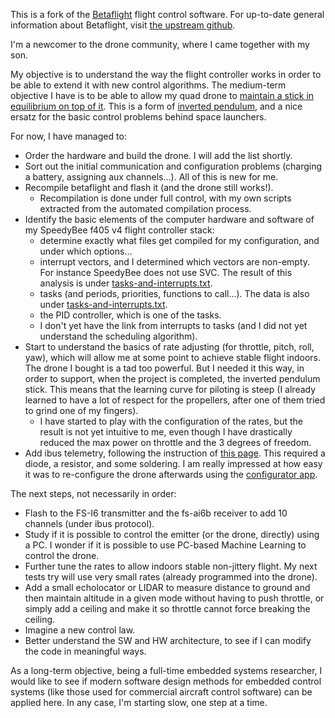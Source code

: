 This is a fork of the [Betaflight](https://github.com/betaflight/betaflight) flight control software. For up-to-date general information about Betaflight, visit [the upstream github](https://github.com/betaflight/betaflight).

I'm a newcomer to the drone community, where I came together with my son.

My objective is to understand the way the flight controller works in order to be able to extend it with new control algorithms. The medium-term objective I have is to be able to allow my quad drone to [maintain a stick in equilibrium on top of it](https://www.youtube.com/watch?v=XmYRQi48s-8). This is a form of [inverted pendulum](https://en.wikipedia.org/wiki/Inverted_pendulum), and a nice ersatz for the basic control problems behind space launchers.

For now, I have managed to:
* Order the hardware and build the drone. I will add the list shortly.
* Sort out the initial communication and configuration problems (charging a battery, assigning aux channels...). All of this is new for me.
* Recompile betaflight and flash it (and the drone still works!).
  * Recompilation is done under full control, with my own scripts extracted from the automated compilation process.
* Identify the basic elements of the computer hardware and software of my SpeedyBee f405 v4 flight controller stack:
  * determine exactly what files get compiled for my configuration, and under which options...
  * interrupt vectors, and I determined which vectors are non-empty. For instance SpeedyBee does not use SVC. The result of this analysis is under [tasks-and-interrupts.txt](tasks-and-interrupts.txt).
  * tasks (and periods, priorities, functions to call...). The data is also under [tasks-and-interrupts.txt](tasks-and-interrupts.txt).
  * the PID controller, which is one of the tasks.
  * I don't yet have the link from interrupts to tasks (and I did not yet understand the scheduling algorithm).
* Start to understand the basics of rate adjusting (for throttle, pitch, roll, yaw), which will allow me at some point to achieve stable flight indoors. The drone I bought is a tad too powerful. But I needed it this way, in order to support, when the project is completed, the inverted pendulum stick. This means that the learning curve for piloting is steep (I already learned to have a lot of respect for the propellers, after one of them tried to grind one of my fingers).
  * I have started to play with the configuration of the rates, but the result is not yet intuitive to me, even though I have drastically reduced the max power on throttle and the 3 degrees of freedom. 
* Add ibus telemetry, following the instruction of [this page](https://betaflight.com/docs/wiki/guides/current/ibus-telemetry). This required a diode, a resistor, and some soldering. I am really impressed at how easy it was to re-configure the drone afterwards using the [configurator app](https://app.betaflight.com).

The next steps, not necessarily in order:
* Flash to the FS-I6 transmitter and the fs-ai6b receiver to add 10 channels (under ibus protocol).
* Study if it is possible to control the emitter (or the drone, directly) using a PC. I wonder if it is possible to use PC-based Machine Learning to control the drone.
* Further tune the rates to allow indoors stable non-jittery flight. My next tests try will use very small rates (already programmed into the drone).
* Add a small echolocator or LIDAR to measure distance to ground and then maintain altitude in a given mode without having to push throttle, or simply add a ceiling and make it so throttle cannot force breaking the ceiling.
* Imagine a new control law.
* Better understand the SW and HW architecture, to see if I can modify the code in meaningful ways.

As a long-term objective, being a full-time embedded systems researcher, I would like to see if modern software design methods for embedded control systems (like those used for commercial aircraft control software) can be applied here. In any case, I'm starting slow, one step at a time.
